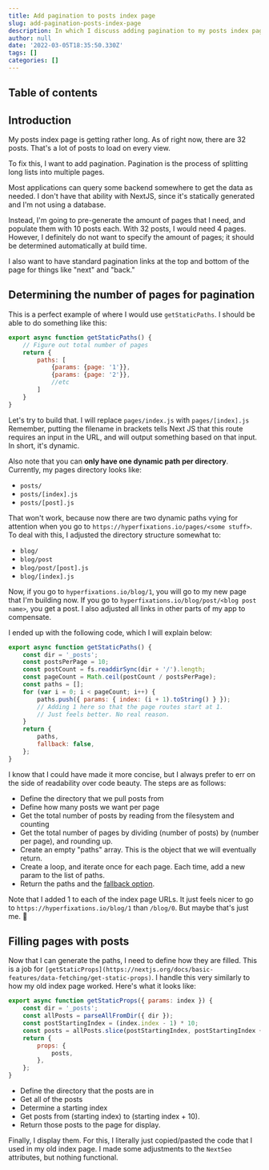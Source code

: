 ```yaml
---
title: Add pagination to posts index page
slug: add-pagination-posts-index-page
description: In which I discuss adding pagination to my posts index page using the static generation options available in Next.js
author: null
date: '2022-03-05T18:35:50.330Z'
tags: []
categories: []
---
```


## Table of contents

## Introduction

My posts index page is getting rather long. As of right now, there are 32 posts. That's a lot of posts to load on every view. 

To fix this, I want to add pagination. Pagination is the process of splitting long lists into multiple pages. 

Most applications can query some backend somewhere to get the data as needed. I don't have that ability with NextJS, since it's statically generated and I'm not using a database. 

Instead, I'm going to pre-generate the amount of pages that I need, and populate them with 10 posts each. With 32 posts, I would need 4 pages. However, I definitely do not want to specify the amount of pages; it should be determined automatically at build time. 

I also want to have standard pagination links at the top and bottom of the page for things like "next" and "back." 

## Determining the number of pages for pagination

This is a perfect example of where I would use `getStaticPaths`. I should be able to do something like this: 

```js
export async function getStaticPaths() {
    // Figure out total number of pages
    return {
        paths: [
            {params: {page: '1'}},
            {params: {page: '2'}}, 
            //etc
        ]
    }
}
```
Let's try to build that. I will replace `pages/index.js` with `pages/[index].js` Remember, putting the filename in brackets tells Next JS that this route requires an input in the URL, and will output something based on that input. In short, it's dynamic.

Also note that you can **only have one dynamic path per directory**. Currently, my pages directory looks like:

- `posts/`
- `posts/[index].js`
- `posts/[post].js`

That won't work, because now there are two dynamic paths vying for attention when you go to `https://hyperfixations.io/pages/<some stuff>`. To deal with this, I adjusted the directory structure somewhat to:

- `blog/`
- `blog/post`
- `blog/post/[post].js`
- `blog/[index].js`

Now, if you go to `hyperfixations.io/blog/1`, you will go to my new page that I'm building now. If you go to `hyperfixations.io/blog/post/<blog post name>`, you get a post. I also adjusted all links in other parts of my app to compensate. 

I ended up with the following code, which I will explain below: 

```js
export async function getStaticPaths() {
    const dir = '_posts';
    const postsPerPage = 10;
    const postCount = fs.readdirSync(dir + '/').length;
    const pageCount = Math.ceil(postCount / postsPerPage);
    const paths = [];
    for (var i = 0; i < pageCount; i++) {
        paths.push({ params: { index: (i + 1).toString() } });
        // Adding 1 here so that the page routes start at 1.
        // Just feels better. No real reason.
    }
    return {
        paths,
        fallback: false,
    };
}
```
I know that I could have made it more concise, but I always prefer to err on the side of readability over code beauty. The steps are as follows: 

- Define the directory that we pull posts from
- Define how many posts we want per page
- Get the total number of posts by reading from the filesystem and counting
- Get the total number of pages by dividing (number of posts) by (number per page), and rounding up.
- Create an empty "paths" array. This is the object that we will eventually return.
- Create a loop, and iterate once for each page. Each time, add a new param to the list of paths. 
- Return the paths and the [fallback option](https://nextjs.org/docs/api-reference/data-fetching/get-static-paths#fallback-false). 

Note that I added 1 to each of the index page URLs. It just feels nicer to go to `https://hyperfixations.io/blog/1` than `/blog/0`. But maybe that's just me. 🤷

## Filling pages with posts

Now that I can generate the paths, I need to define how they are filled. This is a job for `[getStaticProps](https://nextjs.org/docs/basic-features/data-fetching/get-static-props)`. I handle this very similarly to how my old index page worked. Here's what it looks like: 

```js
export async function getStaticProps({ params: index }) {
    const dir = '_posts';
    const allPosts = parseAllFromDir({ dir });
    const postStartingIndex = (index.index - 1) * 10;
    const posts = allPosts.slice(postStartingIndex, postStartingIndex + 10);
    return {
        props: {
            posts,
        },
    };
}
```

- Define the directory that the posts are in
- Get all of the posts
- Determine a starting index
- Get posts from (starting index) to (starting index + 10).
- Return those posts to the page for display. 

Finally, I display them. For this, I literally just copied/pasted the code that I used in my old index page. I made some adjustments to the `NextSeo` attributes, but nothing functional.